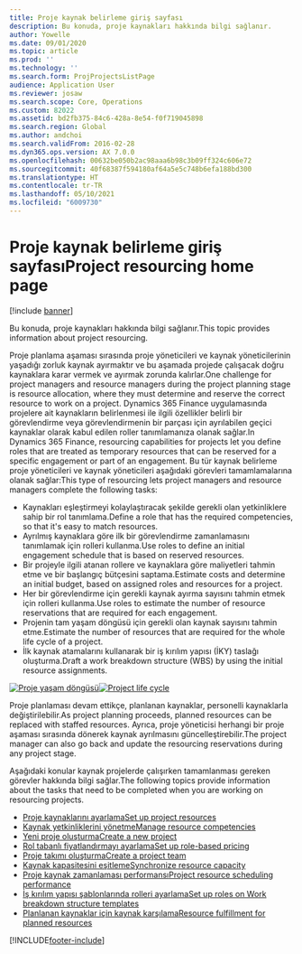 ```yaml
---
title: Proje kaynak belirleme giriş sayfası
description: Bu konuda, proje kaynakları hakkında bilgi sağlanır.
author: Yowelle
ms.date: 09/01/2020
ms.topic: article
ms.prod: ''
ms.technology: ''
ms.search.form: ProjProjectsListPage
audience: Application User
ms.reviewer: josaw
ms.search.scope: Core, Operations
ms.custom: 82022
ms.assetid: bd2fb375-84c6-428a-8e54-f0f719045898
ms.search.region: Global
ms.author: andchoi
ms.search.validFrom: 2016-02-28
ms.dyn365.ops.version: AX 7.0.0
ms.openlocfilehash: 00632be050b2ac98aaa6b98c3b09ff324c606e72
ms.sourcegitcommit: 40f68387f594180af64a5e5c748b6efa188bd300
ms.translationtype: HT
ms.contentlocale: tr-TR
ms.lasthandoff: 05/10/2021
ms.locfileid: "6009730"
---
```

# <a name="project-resourcing-home-page"></a><span data-ttu-id="ab1ec-103">Proje kaynak belirleme giriş sayfası</span><span class="sxs-lookup"><span data-stu-id="ab1ec-103">Project resourcing home page</span></span>

[!include [banner](../includes/banner.md)]

<span data-ttu-id="ab1ec-104">Bu konuda, proje kaynakları hakkında bilgi sağlanır.</span><span class="sxs-lookup"><span data-stu-id="ab1ec-104">This topic provides information about project resourcing.</span></span>

<span data-ttu-id="ab1ec-105">Proje planlama aşaması sırasında proje yöneticileri ve kaynak yöneticilerinin yaşadığı zorluk kaynak ayırmaktır ve bu aşamada projede çalışacak doğru kaynaklara karar vermek ve ayırmak zorunda kalırlar.</span><span class="sxs-lookup"><span data-stu-id="ab1ec-105">One challenge for project managers and resource managers during the project planning stage is resource allocation, where they must determine and reserve the correct resource to work on a project.</span></span> <span data-ttu-id="ab1ec-106">Dynamics 365 Finance uygulamasında projelere ait kaynakların belirlenmesi ile ilgili özellikler belirli bir görevlendirme veya görevlendirmenin bir parçası için ayrılabilen geçici kaynaklar olarak kabul edilen roller tanımlamanıza olanak sağlar.</span><span class="sxs-lookup"><span data-stu-id="ab1ec-106">In Dynamics 365 Finance, resourcing capabilities for projects let you define roles that are treated as temporary resources that can be reserved for a specific engagement or part of an engagement.</span></span> <span data-ttu-id="ab1ec-107">Bu tür kaynak belirleme proje yöneticileri ve kaynak yöneticileri aşağıdaki görevleri tamamlamalarına olanak sağlar:</span><span class="sxs-lookup"><span data-stu-id="ab1ec-107">This type of resourcing lets project managers and resource managers complete the following tasks:</span></span>

- <span data-ttu-id="ab1ec-108">Kaynakları eşleştirmeyi kolaylaştıracak şekilde gerekli olan yetkinliklere sahip bir rol tanımlama.</span><span class="sxs-lookup"><span data-stu-id="ab1ec-108">Define a role that has the required competencies, so that it's easy to match resources.</span></span>
- <span data-ttu-id="ab1ec-109">Ayrılmış kaynaklara göre ilk bir görevlendirme zamanlamasını tanımlamak için rolleri kullanma.</span><span class="sxs-lookup"><span data-stu-id="ab1ec-109">Use roles to define an initial engagement schedule that is based on reserved resources.</span></span>
- <span data-ttu-id="ab1ec-110">Bir projeyle ilgili atanan rollere ve kaynaklara göre maliyetleri tahmin etme ve bir başlangıç bütçesini saptama.</span><span class="sxs-lookup"><span data-stu-id="ab1ec-110">Estimate costs and determine an initial budget, based on assigned roles and resources for a project.</span></span>
- <span data-ttu-id="ab1ec-111">Her bir görevlendirme için gerekli kaynak ayırma sayısını tahmin etmek için rolleri kullanma.</span><span class="sxs-lookup"><span data-stu-id="ab1ec-111">Use roles to estimate the number of resource reservations that are required for each engagement.</span></span>
- <span data-ttu-id="ab1ec-112">Projenin tam yaşam döngüsü için gerekli olan kaynak sayısını tahmin etme.</span><span class="sxs-lookup"><span data-stu-id="ab1ec-112">Estimate the number of resources that are required for the whole life cycle of a project.</span></span>
- <span data-ttu-id="ab1ec-113">İlk kaynak atamalarını kullanarak bir iş kırılım yapısı (İKY) taslağı oluşturma.</span><span class="sxs-lookup"><span data-stu-id="ab1ec-113">Draft a work breakdown structure (WBS) by using the initial resource assignments.</span></span>

<span data-ttu-id="ab1ec-114">[![Proje yaşam döngüsü](./media/projectresourcing02-1024x812.jpg)](./media/projectresourcing02.jpg)</span><span class="sxs-lookup"><span data-stu-id="ab1ec-114">[![Project life cycle](./media/projectresourcing02-1024x812.jpg)](./media/projectresourcing02.jpg)</span></span>

<span data-ttu-id="ab1ec-115">Proje planlaması devam ettikçe, planlanan kaynaklar, personelli kaynaklarla değiştirilebilir.</span><span class="sxs-lookup"><span data-stu-id="ab1ec-115">As project planning proceeds, planned resources can be replaced with staffed resources.</span></span> <span data-ttu-id="ab1ec-116">Ayrıca, proje yöneticisi herhangi bir proje aşaması sırasında dönerek kaynak ayrılmasını güncelleştirebilir.</span><span class="sxs-lookup"><span data-stu-id="ab1ec-116">The project manager can also go back and update the resourcing reservations during any project stage.</span></span>

<span data-ttu-id="ab1ec-117">Aşağıdaki konular kaynak projelerde çalışırken tamamlanması gereken görevler hakkında bilgi sağlar.</span><span class="sxs-lookup"><span data-stu-id="ab1ec-117">The following topics provide information about the tasks that need to be completed when you are working on resourcing projects.</span></span>

- [<span data-ttu-id="ab1ec-118">Proje kaynaklarını ayarlama</span><span class="sxs-lookup"><span data-stu-id="ab1ec-118">Set up project resources</span></span>](set-up-project-resources.md)
- [<span data-ttu-id="ab1ec-119">Kaynak yetkinliklerini yönetme</span><span class="sxs-lookup"><span data-stu-id="ab1ec-119">Manage resource competencies</span></span>](manage-resource-competencies.md)
- [<span data-ttu-id="ab1ec-120">Yeni proje oluşturma</span><span class="sxs-lookup"><span data-stu-id="ab1ec-120">Create a new project</span></span>](create-new-project.md)
- [<span data-ttu-id="ab1ec-121">Rol tabanlı fiyatlandırmayı ayarlama</span><span class="sxs-lookup"><span data-stu-id="ab1ec-121">Set up role-based pricing</span></span>](set-up-role-based-pricing.md)
- [<span data-ttu-id="ab1ec-122">Proje takımı oluşturma</span><span class="sxs-lookup"><span data-stu-id="ab1ec-122">Create a project team</span></span>](create-project-team.md)
- [<span data-ttu-id="ab1ec-123">Kaynak kapasitesini eşitleme</span><span class="sxs-lookup"><span data-stu-id="ab1ec-123">Synchronize resource capacity</span></span>](synchronize-resource-capacity.md)
- [<span data-ttu-id="ab1ec-124">Proje kaynak zamanlaması performansı</span><span class="sxs-lookup"><span data-stu-id="ab1ec-124">Project resource scheduling performance</span></span>](project-scheduling-performance.md)
- [<span data-ttu-id="ab1ec-125">İş kırılım yapısı şablonlarında rolleri ayarlama</span><span class="sxs-lookup"><span data-stu-id="ab1ec-125">Set up roles on Work breakdown structure templates</span></span>](set-up-roles-wbs-template.md)
- [<span data-ttu-id="ab1ec-126">Planlanan kaynaklar için kaynak karşılama</span><span class="sxs-lookup"><span data-stu-id="ab1ec-126">Resource fulfillment for planned resources</span></span>](resource-fulfillment-planned-resources.md)


[!INCLUDE[footer-include](../includes/footer-banner.md)]